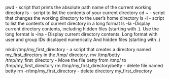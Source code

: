 pwd - script that prints the absolute path name of the current working directory
ls - script to list the contents of your current directory
cd ~ - script that changes the working directory to the user’s home directory
ls -l - script to list the contents of current directory in a long format
ls -la -Display current directory contents, including hidden files (starting with .). Use the long format
ls -lna - Display current directory contents. Long format with user and group IDs displayed numerically And hidden files (starting with .)

mkdir/tmp/my_first_directory  - a script that creates a directory named my_first_directory in the /tmp/ directory. 
mv /tmp/betty /tmp/my_first_directory  - Move the file betty from /tmp/ to /tmp/my_first_directory
rm /tmp/my_first_directory/betty  - delete file named betty
rm -r/tmp/my_first_directory - delete directory my_first_directory
